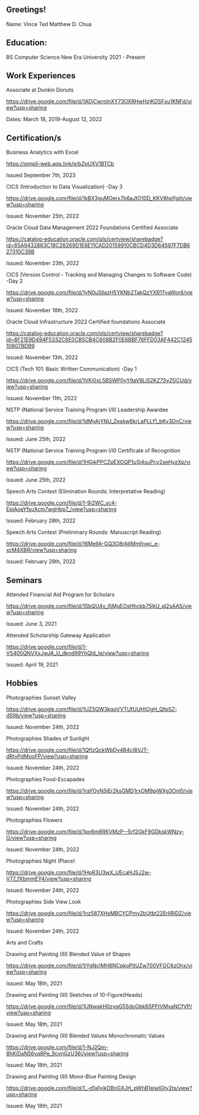 ## Greetings!

Name: Vince Ted Matthew D. Chua

## Education:
BS Computer Science
New Era University 
2021 - Present


## Work Experiences

Associate at Dunkin Donuts 

https://drive.google.com/file/d/1ADjCwroInXY73OXRHwHzjKDSFxu1KNFd/view?usp=sharing

Dates: March 18, 2019-August 12, 2022



## Certification/s

Business Analytics with Excel

https://simpli-web.app.link/e/bZpUXV1BTCb

Issued September 7th, 2023


CICS (Introduction to Data Visualization) -Day 3

https://drive.google.com/file/d/1kBX3guMOerx7b6aJtO10D_KKV8hpYgjh/view?usp=sharing

Issued: November 25th, 2022



Oracle Cloud Data Management 2022 Foundations Certified Associate 

https://catalog-education.oracle.com/pls/certview/sharebadge?id=65A9432863C18C26269D1E6E11CAD20159910CBCD4D3D64597F7DB627310C39B 

Issued: November 23th, 2022



CICS (Version Control - Tracking and Managing Changes to Software Code) -Day 2 

https://drive.google.com/file/d/1yN0uSllazH5YKNb2TakQzYXR1TyaWor8/view?usp=sharing

Issued: November 18th, 2022



Oracle Cloud Infrastructure 2022 Certified foundations Associate 

https://catalog-education.oracle.com/pls/certview/sharebadge?id=8F21E9D494F5332C6E0CB5CB4C608B2F0E6BBF76FFD03AF442C124510807BDB9 

Issued: November 13th, 2022



CICS (Tech 101: Basic Written Communication) -Day 1 

https://drive.google.com/file/d/1VKj0xL5BSWP0yY9aV8LlS2KZ7SyZGCUd/view?usp=sharing

Issued: November 11th, 2022



NSTP (National Service Training Program I/II) Leadership Awardee

https://drive.google.com/file/d/1dMyAjYNU_Zeskw6krLaPLLf1_bKy3DnC/view?usp=sharing

Issued: June 25th, 2022



NSTP (National Service Training Program I/II) Certificate of Recognition

https://drive.google.com/file/d/1HGjkPPCZpEXOQP1uSj4suPcy2xeHyzXp/view?usp=sharing

Issued: June 25th, 2022



Speech Arts Contest (Elimination Rounds: Interpretative Reading) 

https://drive.google.com/file/d/1-9i2WC_yc4-EpiAoeYfsuXcm7wgHbp7_/view?usp=sharing

Issued: February 28th, 2022



Speech Arts Contest (Preliminary Rounds: Manuscript Reading) 

https://drive.google.com/file/d/16MelIA-GQ3O8rAtIMmfnwc_e-xcM4XBR/view?usp=sharing

Issued: February 28th, 2022



## Seminars


Attended Financial Aid Program for Scholars

https://drive.google.com/file/d/1SbQU4v_I5MgEOsHhckb75lkU_gI2sAAS/view?usp=sharing

Issued: June 3, 2021



Attended Scholarship Gateway Application

https://drive.google.com/file/d/1-VS405QNVXxJwJA_U_dknd99YhQld_Ie/view?usp=sharing

Issued: April 19, 2021



## Hobbies 

Photographies
Sunset Valley

https://drive.google.com/file/d/1UZ5QW3kqqVVTUfUUHtOgH_QfpSZ-dS9b/view?usp=sharing

Issued: November 24th, 2022



Photographies
Shades of Sunlight

https://drive.google.com/file/d/1QfIzQckWbDy4B4cI8VJT-dRtvPdMooFP/view?usp=sharing

Issued: November 24th, 2022



Photographies
Food-Escapades

https://drive.google.com/file/d/1raYOyN5jEr2ksGMD1rxOM9pjWXg3Onl0/view?usp=sharing

Issued: November 24th, 2022



Photographies
Flowers

https://drive.google.com/file/d/1po6m8RKVMzP--5rf2GkF9GDkskWNzy-G/view?usp=sharing

Issued: November 24th, 2022



Photographies
Night (Place)

https://drive.google.com/file/d/1HpR3U3wX_UEcaHJSJ2w-V77_fXbmmEY4/view?usp=sharing

Issued: November 24th, 2022



Photographies
Side View Look

https://drive.google.com/file/d/1nz587XHsMBCYCPmv2bUtbt22ErllRiDZ/view?usp=sharing

Issued: November 24th, 2022



Arts and Crafts

Drawing and Painting (III)
Blended Value of Shapes

https://drive.google.com/file/d/1iYgNclMH8NCpkoPltUZw700VFGC6zOhx/view?usp=sharing

Issued: May 18th, 2021



Drawing and Painting (III)
Sketches of 10-Figure(Heads)

https://drive.google.com/file/d/1UNwakH0zyqG5SdoObk6SPFtVMxaNCfVP/view?usp=sharing

Issued: May 18th, 2021



Drawing and Painting (III)
Blended Values
Monochromatic Values

https://drive.google.com/file/d/1-NJ2Qm-8hKiDaN56yq8Pe_9cvnGzU36j/view?usp=sharing

Issued: May 18th, 2021



Drawing and Painting (III)
Mono-Blue Painting Design 

https://drive.google.com/file/d/1_-d1a1yikDBnGXJH_pWhB1eiwIGty2ts/view?usp=sharing

Issued: May 18th, 2021



